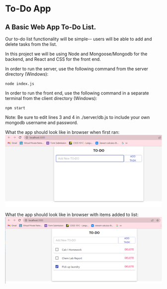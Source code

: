 # To-Do App
## A Basic Web App To-Do List.

Our to-do list functionality will be simple-- users will be able to add and delete tasks from the list. 

In this project we will be using Node and Mongoose/Mongodb for the backend, and React and CSS for the front end. 

In order to run the server, use the following command from the server directory (Windows): 
```
node index.js
```
In order to run the front end, use the following command in a separate terminal from the client directory (Windows):
```
npm start
```
Note: Be sure to edit lines 3 and 4 in ./server/db.js to include your own mongodb username and password.

What the app should look like in browser when first ran:
![](./example_images/app_running_empty_list.png)

What the app should look like in browser with items added to list:
![](./example_images/app_running_populated_list.png)


